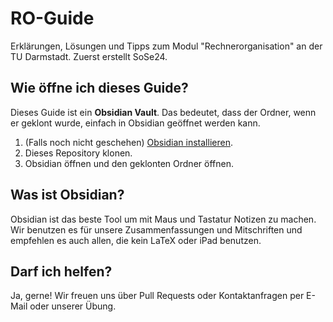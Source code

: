 # RO-Guide
Erklärungen, Lösungen und Tipps zum Modul "Rechnerorganisation" an der TU Darmstadt. Zuerst erstellt SoSe24.
## Wie öffne ich dieses Guide?
Dieses Guide ist ein **Obsidian Vault**. Das bedeutet, dass der Ordner, wenn er geklont wurde, einfach in Obsidian geöffnet werden kann.
1. (Falls noch nicht geschehen) [Obsidian installieren](https://obsidian.md).
2. Dieses Repository klonen.
3. Obsidian öffnen und den geklonten Ordner öffnen.
## Was ist Obsidian?
Obsidian ist das beste Tool um mit Maus und Tastatur Notizen zu machen. Wir benutzen es für unsere Zusammenfassungen und Mitschriften und empfehlen es auch allen, die kein LaTeX oder iPad benutzen.
## Darf ich helfen?
Ja, gerne! Wir freuen uns über Pull Requests oder Kontaktanfragen per E-Mail oder unserer Übung.